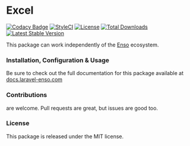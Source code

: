 # Excel

[![Codacy Badge](https://app.codacy.com/project/badge/Grade/1d09ef46e8f249a6bc2c1662af017367)](https://www.codacy.com/gh/laravel-enso/excel?utm_source=github.com&amp;utm_medium=referral&amp;utm_content=laravel-enso/excel&amp;utm_campaign=Badge_Grade) 
[![StyleCI](https://github.styleci.io/repos/85466970/shield?branch=master)](https://github.styleci.io/repos/85466970)
[![License](https://poser.pugx.org/laravel-enso/excel/license)](https://packagist.org/packages/laravel-enso/excel)
[![Total Downloads](https://poser.pugx.org/laravel-enso/excel/downloads)](https://packagist.org/packages/laravel-enso/excel)
[![Latest Stable Version](https://poser.pugx.org/laravel-enso/excel/version)](https://packagist.org/packages/laravel-enso/excel)

This package can work independently of the [Enso](https://github.com/laravel-enso/Enso) ecosystem.

### Installation, Configuration & Usage

Be sure to check out the full documentation for this package available at [docs.laravel-enso.com](https://docs.laravel-enso.com/backend/excel.html)

### Contributions

are welcome. Pull requests are great, but issues are good too.

### License

This package is released under the MIT license.
